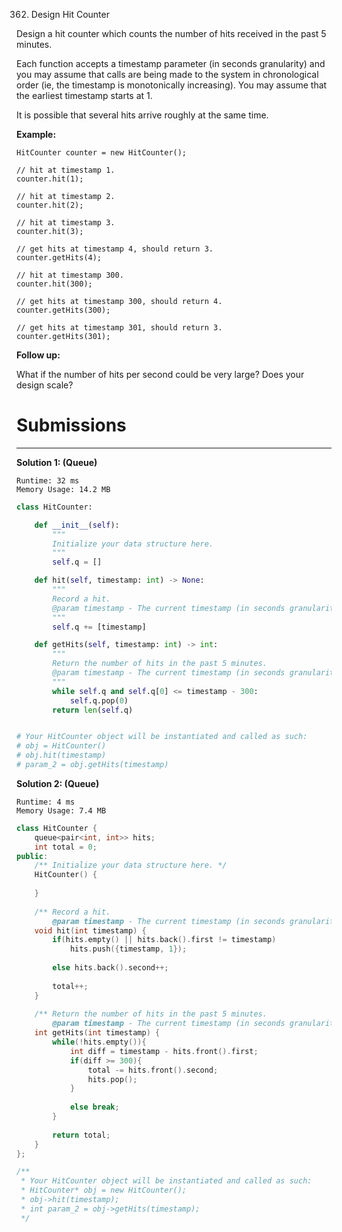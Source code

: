 362. Design Hit Counter

Design a hit counter which counts the number of hits received in the past 5 minutes.

Each function accepts a timestamp parameter (in seconds granularity) and you may assume that calls are being made to the system in chronological order (ie, the timestamp is monotonically increasing). You may assume that the earliest timestamp starts at 1.

It is possible that several hits arrive roughly at the same time.

**Example:**
```
HitCounter counter = new HitCounter();

// hit at timestamp 1.
counter.hit(1);

// hit at timestamp 2.
counter.hit(2);

// hit at timestamp 3.
counter.hit(3);

// get hits at timestamp 4, should return 3.
counter.getHits(4);

// hit at timestamp 300.
counter.hit(300);

// get hits at timestamp 300, should return 4.
counter.getHits(300);

// get hits at timestamp 301, should return 3.
counter.getHits(301);
```

**Follow up:**

What if the number of hits per second could be very large? Does your design scale?

# Submissions
---
**Solution 1: (Queue)**
```
Runtime: 32 ms
Memory Usage: 14.2 MB
```
```python
class HitCounter:

    def __init__(self):
        """
        Initialize your data structure here.
        """
        self.q = []

    def hit(self, timestamp: int) -> None:
        """
        Record a hit.
        @param timestamp - The current timestamp (in seconds granularity).
        """
        self.q += [timestamp]

    def getHits(self, timestamp: int) -> int:
        """
        Return the number of hits in the past 5 minutes.
        @param timestamp - The current timestamp (in seconds granularity).
        """
        while self.q and self.q[0] <= timestamp - 300:
            self.q.pop(0)
        return len(self.q)


# Your HitCounter object will be instantiated and called as such:
# obj = HitCounter()
# obj.hit(timestamp)
# param_2 = obj.getHits(timestamp)
```

**Solution 2: (Queue)**
```
Runtime: 4 ms
Memory Usage: 7.4 MB
```
```c++
class HitCounter {
    queue<pair<int, int>> hits;
    int total = 0;
public:
    /** Initialize your data structure here. */
    HitCounter() {
        
    }
    
    /** Record a hit.
        @param timestamp - The current timestamp (in seconds granularity). */
    void hit(int timestamp) {
        if(hits.empty() || hits.back().first != timestamp)
            hits.push({timestamp, 1});
        
        else hits.back().second++;
        
        total++;
    }
    
    /** Return the number of hits in the past 5 minutes.
        @param timestamp - The current timestamp (in seconds granularity). */
    int getHits(int timestamp) {
        while(!hits.empty()){
            int diff = timestamp - hits.front().first;
            if(diff >= 300){
                total -= hits.front().second;
                hits.pop();
            }
            
            else break;
        }   
        
        return total;
    }
};

/**
 * Your HitCounter object will be instantiated and called as such:
 * HitCounter* obj = new HitCounter();
 * obj->hit(timestamp);
 * int param_2 = obj->getHits(timestamp);
 */
```